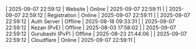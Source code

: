 | 2025-09-07 22:59:12 | Website | Online | 2025-09-07 22:59:11 |
| 2025-09-07 22:59:12 | Registration | Online | 2025-09-07 22:59:11 |
| 2025-09-07 22:59:12 | Auth Server | Offline | 2025-08-18 09:33:31 |
| 2025-09-07 22:59:12 | Kezan (PvE) | Offline | 2025-08-03 17:58:02 |
| 2025-09-07 22:59:12 | Gurubashi (PvP) | Offline | 2025-08-23 21:44:06 |
| 2025-09-07 22:59:12 | Cloudflare | Online | 2025-09-07 22:59:11 |
